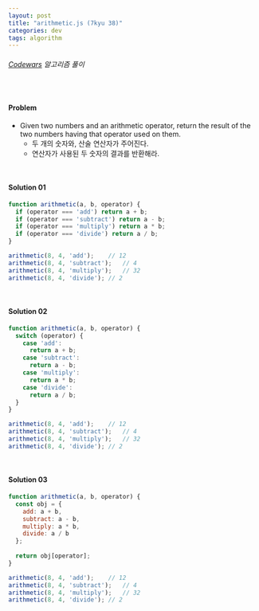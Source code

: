 ```yaml
---
layout: post
title: "arithmetic.js (7kyu 38)"
categories: dev
tags: algorithm
---
```


###### [Codewars](https://www.codewars.com) 알고리즘 풀이

<br>

#### Problem

- Given two numbers and an arithmetic operator, return the result of the two numbers having that operator used on them.
  - 두 개의 숫자와, 산술 연산자가 주어진다.
  - 연산자가 사용된 두 숫자의 결과를 반환해라.

<br>

#### Solution 01

```js
function arithmetic(a, b, operator) {
  if (operator === 'add') return a + b;
  if (operator === 'subtract') return a - b;
  if (operator === 'multiply') return a * b;
  if (operator === 'divide') return a / b;
}

arithmetic(8, 4, 'add');	// 12
arithmetic(8, 4, 'subtract');	// 4
arithmetic(8, 4, 'multiply');	// 32
arithmetic(8, 4, 'divide');	// 2
```

<br>

#### Solution 02

```js
function arithmetic(a, b, operator) {
  switch (operator) {
    case 'add':
      return a + b;
    case 'subtract':
      return a - b;
    case 'multiply':
      return a * b;
    case 'divide':
      return a / b;
  }
}

arithmetic(8, 4, 'add');	// 12
arithmetic(8, 4, 'subtract');	// 4
arithmetic(8, 4, 'multiply');	// 32
arithmetic(8, 4, 'divide');	// 2
```

<br>

#### Solution 03

```js
function arithmetic(a, b, operator) {
  const obj = {
    add: a + b,
    subtract: a - b,
    multiply: a * b,
    divide: a / b
  };
  
  return obj[operator];
}

arithmetic(8, 4, 'add');	// 12
arithmetic(8, 4, 'subtract');	// 4
arithmetic(8, 4, 'multiply');	// 32
arithmetic(8, 4, 'divide');	// 2
```

<br>